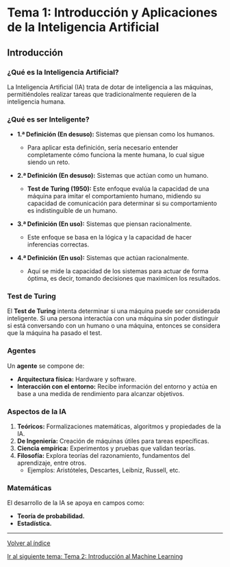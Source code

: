 # Tema 1: Introducción y Aplicaciones de la Inteligencia Artificial

## Introducción

### ¿Qué es la Inteligencia Artificial?
La Inteligencia Artificial (IA) trata de dotar de inteligencia a las máquinas, permitiéndoles realizar tareas que tradicionalmente requieren de la inteligencia humana.

### ¿Qué es ser Inteligente?

- **1.ª Definición (En desuso):** Sistemas que piensan como los humanos.  
  - Para aplicar esta definición, sería necesario entender completamente cómo funciona la mente humana, lo cual sigue siendo un reto.

- **2.ª Definición (En desuso):** Sistemas que actúan como un humano.  
  - **Test de Turing (1950):** Este enfoque evalúa la capacidad de una máquina para imitar el comportamiento humano, midiendo su capacidad de comunicación para determinar si su comportamiento es indistinguible de un humano.

- **3.ª Definición (En uso):** Sistemas que piensan racionalmente.  
  - Este enfoque se basa en la lógica y la capacidad de hacer inferencias correctas.

- **4.ª Definición (En uso):** Sistemas que actúan racionalmente.  
  - Aquí se mide la capacidad de los sistemas para actuar de forma óptima, es decir, tomando decisiones que maximicen los resultados.

### Test de Turing
El **Test de Turing** intenta determinar si una máquina puede ser considerada inteligente. Si una persona interactúa con una máquina sin poder distinguir si está conversando con un humano o una máquina, entonces se considera que la máquina ha pasado el test.

### Agentes
Un **agente** se compone de:
- **Arquitectura física:** Hardware y software.
- **Interacción con el entorno:** Recibe información del entorno y actúa en base a una medida de rendimiento para alcanzar objetivos.

### Aspectos de la IA
1. **Teóricos:** Formalizaciones matemáticas, algoritmos y propiedades de la IA.
2. **De Ingeniería:** Creación de máquinas útiles para tareas específicas.
3. **Ciencia empírica:** Experimentos y pruebas que validan teorías.
4. **Filosofía:** Explora teorías del razonamiento, fundamentos del aprendizaje, entre otros.  
   - Ejemplos: Aristóteles, Descartes, Leibniz, Russell, etc.

### Matemáticas
El desarrollo de la IA se apoya en campos como:
- **Teoría de probabilidad.**
- **Estadística.**

---

[Volver al índice](../../README.md)

[Ir al siguiente tema: Tema 2: Introducción al Machine Learning](../Tema2/Tema2.md)